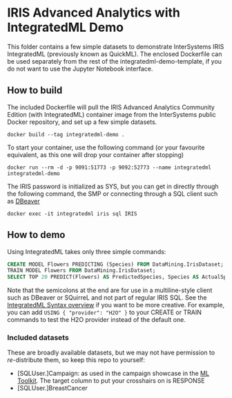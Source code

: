 # IRIS Advanced Analytics with IntegratedML Demo 

This folder contains a few simple datasets to demonstrate InterSystems IRIS IntegratedML (previously known as QuickML). The enclosed Dockerfile can be used separately from the rest of the integratedml-demo-template, if you do not want to use the Jupyter Notebook interface.

## How to build

The included Dockerfile will pull the IRIS Advanced Analytics Community Edition (with IntegratedML) container image from the InterSystems public Docker repository, and set up a few simple datasets.

```
docker build --tag integratedml-demo .
```

To start your container, use the following command (or your favourite equivalent, as this one will drop your container after stopping)

```
docker run --rm -d -p 9091:51773 -p 9092:52773 --name integratedml integratedml-demo
```

The IRIS password is initialized as SYS, but you can get in directly through the following command, the SMP or connecting through a SQL client such as [DBeaver](https://dbeaver.io/)

```
docker exec -it integratedml iris sql IRIS
```

## How to demo

Using IntegratedML takes only three simple commands:

```sql
CREATE MODEL Flowers PREDICTING (Species) FROM DataMining.IrisDataset;
TRAIN MODEL Flowers FROM DataMining.IrisDataset;
SELECT TOP 20 PREDICT(Flowers) AS PredictedSpecies, Species AS ActualSpecies FROM DataMining.IrisDataset;
```

Note that the semicolons at the end are for use in a multiline-style client such as DBeaver or SQuirreL and not part of regular IRIS SQL. See the [IntegratedML Syntax overview](https://usconfluence.iscinternal.com/display/TBD/IntegratedML+Syntax) if you want to be more creative. For example, you can add ```USING { "provider": "H2O" }``` to your CREATE or TRAIN commands to test the H2O provider instead of the default one.

### Included datasets

These are broadly available datasets, but we may not have permission to _re_-distribute them, so keep this repo to yourself:
- \[SQLUser.\]Campaign: as used in the campaign showcase in the [ML Toolkit](https://github.com/intersystems/MLToolkit). The target column to put your crosshairs on is RESPONSE
- \[SQLUser.\]BreastCancer
